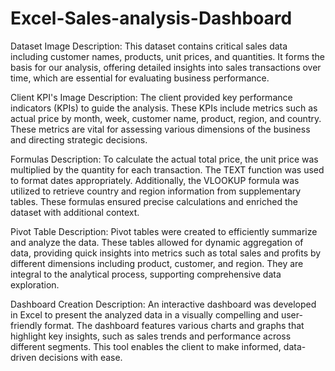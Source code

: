 # Excel-Sales-analysis-Dashboard
Dataset Image Description:
This dataset contains critical sales data including customer names, products, unit prices, and quantities. It forms the basis for our analysis, offering detailed insights into sales transactions over time, which are essential for evaluating business performance.

Client KPI's Image Description:
The client provided key performance indicators (KPIs) to guide the analysis. These KPIs include metrics such as actual price by month, week, customer name, product, region, and country. These metrics are vital for assessing various dimensions of the business and directing strategic decisions.

Formulas Description:
To calculate the actual total price, the unit price was multiplied by the quantity for each transaction. The TEXT function was used to format dates appropriately. Additionally, the VLOOKUP formula was utilized to retrieve country and region information from supplementary tables. These formulas ensured precise calculations and enriched the dataset with additional context.

Pivot Table Description:
Pivot tables were created to efficiently summarize and analyze the data. These tables allowed for dynamic aggregation of data, providing quick insights into metrics such as total sales and profits by different dimensions including product, customer, and region. They are integral to the analytical process, supporting comprehensive data exploration.

Dashboard Creation Description:
An interactive dashboard was developed in Excel to present the analyzed data in a visually compelling and user-friendly format. The dashboard features various charts and graphs that highlight key insights, such as sales trends and performance across different segments. This tool enables the client to make informed, data-driven decisions with ease.
